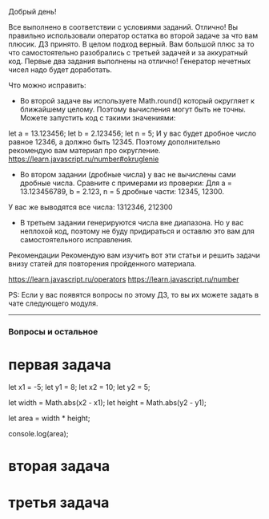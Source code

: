 Добрый день!

Все выполнено в соответствии с условиями заданий. Отлично! Вы правильно использовали оператор остатка во второй задаче за что вам плюсик. ДЗ принято.
В целом подход верный. Вам большой плюс за то что самостоятельно разобрались с третьей задачей и за аккуратный код.
Первые два задания выполнены на отлично! Генератор нечетных чисел надо будет доработать.


Что можно исправить:
- Во второй задаче вы используете Math.round() который округляет к ближайшему целому. Поэтому вычисления могут быть не точны. Можете запустить код с такими значениями:

let a = 13.123456;
let b = 2.123456;
let n = 5;
И у вас будет дробное число равное 12346, а должно быть 12345. Поэтому дополнительно рекомендую вам материал про округление.
https://learn.javascript.ru/number#okruglenie

- Во втором задании (дробные числа) у вас не вычислены сами дробные числа. Сравните с примерами из проверки:
Для a = 13.123456789, b = 2.123, n = 5 дробные части: 12345, 12300.

У вас же выводятся все числа: 1312346, 212300

- В третьем задании генерируются числа  вне диапазона. Но у вас неплохой код, поэтому не буду придираться и оставлю это вам для самостоятельного исправления.

Рекомендации
Рекомендую вам изучить вот эти статьи и решить задачи внизу статей для повторения пройденного материала.

https://learn.javascript.ru/operators
https://learn.javascript.ru/number

PS: Если у вас появятся вопросы по этому ДЗ, то вы их можете задать в чате следующего модуля.

------------------
### Вопросы и остальное

# первая задача
let x1 = -5;
let y1 = 8;
let x2 = 10;
let y2 = 5;

let width = Math.abs(x2 - x1);
let height = Math.abs(y2 - y1);

let area = width * height;

console.log(area);

# вторая задача


# третья задача
